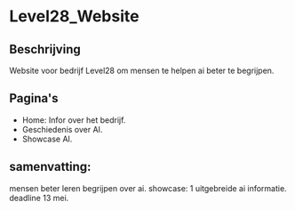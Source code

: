 # Level28_Website

## Beschrijving  
Website voor bedrijf Level28 om mensen te helpen ai beter te begrijpen.

## Pagina's
* Home: Infor over het bedrijf.
* Geschiedenis over AI.
* Showcase AI.

## samenvatting:
mensen beter leren begrijpen over ai.
showcase: 1 uitgebreide ai informatie.
deadline 13 mei.
